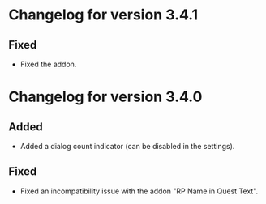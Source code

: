 # Changelog for version 3.4.1

## Fixed

- Fixed the addon.

# Changelog for version 3.4.0

## Added

- Added a dialog count indicator (can be disabled in the settings).

## Fixed

- Fixed an incompatibility issue with the addon "RP Name in Quest Text".
